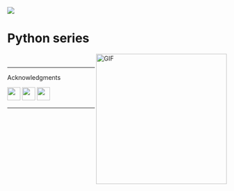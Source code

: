 [![](https://img.shields.io/badge/Author-Mohitshukla-green.svg)](https://github.com/Mstoned )<br>

# Python series 
  
  
<img align="right" alt="GIF"  width="300px" src="
https://systweak1.vo.llnwd.net/content/wp/systweakblogsnew/uploads_new/2018/03/hidden-layers-in-network.gif" />
  
<br />
<hr /

# Acknowledgments

[<img height="30" src = "https://img.shields.io/badge/gmail-c14438?&style=for-the-badge&logo=gmail&logoColor=white">][gmail] 
[<img height="30" src="https://img.shields.io/badge/linkedin-blue.svg?&style=for-the-badge&logo=linkedin&logoColor=white" />][LinkedIn]
[<img height="30" src="https://img.shields.io/badge/github-black.svg?&style=for-the-badge&logo=github&logoColor=white" />][Github]
<br />
<hr />


[gmail]: mailto:iammohitshukla9@gmail.com
[linkedin]: https://www.linkedin.com/in/mohit-shukla-597170141/
[github]: https://github.com/Mstoned 

